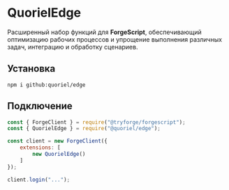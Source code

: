 # QuorielEdge
Расширенный набор функций для **ForgeScript**, обеспечивающий оптимизацию рабочих процессов и упрощение выполнения различных задач, интеграцию и обработку сценариев.

## Установка
```
npm i github:quoriel/edge
```

## Подключение
```js
const { ForgeClient } = require("@tryforge/forgescript");
const { QuorielEdge } = require("@quoriel/edge");

const client = new ForgeClient({
    extensions: [
        new QuorielEdge()
    ]
});

client.login("...");
```
